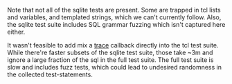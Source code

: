 Note that not all of the sqlite tests are present. Some are trapped in tcl lists and variables, and templated strings, which we can't currently follow.
Also, the sqlite test suite includes SQL grammar fuzzing which isn't captured here either.

It wasn't feasible to add mix a [trace](https://tcl.tk/man/tcl8.7/TclCmd/trace.html) callback directly into the tcl test suite.
While there're faster subsets of the sqlite test suite, those take ~3m and ignore a large fraction of the sql in the full test suite.
The full test suite is slow and includes fuzz tests, which could lead to undesired randomness in the collected test-statements.
